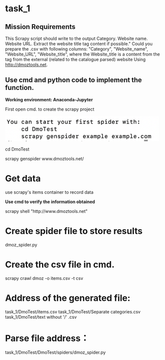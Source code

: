 # task_1
<h2> Mission Requirements </h2>

This Scrapy script should write to the output Category. Website name. Website URL. Extract the website title tag content if possible."
Could you prepare the .csv with following columns:
"Category", "Website_name", "Website_URL", "Website_title",
where the Website_title is a content from the <title></title> tag from the external (related to the catalogue parsed) website
Using http://dmoztools.net.


<h2> Use cmd and python code to implement the function.</h2>
<b> Working environment: Anaconda-Jupyter </b>
<p> First open cmd. to create the scrapy project </p>

<img src="https://github.com/Alecia113/task_1/blob/main/start.png" width="500px"/>

<p>cd DmoTest </p>
<p> scrapy genspider www.dmoztools.net/ </p>

# Get data
use scrapy's items container to record data
<b><p> Use cmd to verify the information obtained </p></b>
<p>scrapy shell "http://www.dmoztools.net"</p>

# Create spider file to store results
<p>dmoz_spider.py</p>

# Create the csv file in cmd.
<p> scrapy crawl dmoz -o items.csv -t csv </p>

# Address of the generated file:
task_1/DmoTest/items.csv
task_1/DmoTest/Separate categories.csv
task_1/DmoTest/text without '/' .csv

# Parse file address：
task_1/DmoTest/DmoTest/spiders/dmoz_spider.py
